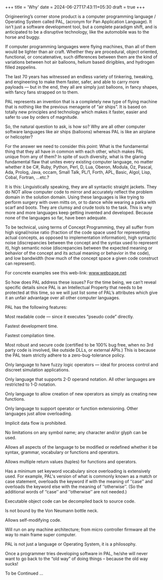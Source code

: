 +++
title = 'Why'
date = 2024-06-27T17:43:11+05:30
draft = true
+++


Origineering’s corner stone product is a computer programming language / Operating System called PAL, (acronym for Pan Application Language).
It isn’t just a software development tool, but a complete paradigm shift, and is anticipated to be a disruptive technology, like the automobile was to the horse and buggy.

If computer programming languages were flying machines, than all of them would be lighter than air craft.  Whether they are procedural, object oriented, functional, or concatenative, such differences between them are the kind of variations between hot air balloons, helium based dirigibles, and hydrogen filled zeppelins.  

The last 70 years has witnessed an endless variety of tinkering, tweaking, and engineering to make them faster, safer, and able to carry more payloads — but in the end, they all are simply just balloons, in fancy shapes, with fancy fans strapped on to them.

PAL represents an invention that is a completely new type of flying machine that is nothing like the previous menagerie of “air ships”.  It is based on totally new principles and technology which makes it faster, easier and safer to use by orders of magnitude.

So, the natural question to ask, is how so?  Why are all other computer software languages like air ships (balloons) whereas PAL is like an airplane or helicopter? 

For the answer we need to consider this point: What is the fundamental thing that they all have in common with each other, which makes PAL unique from any of them?  In spite of such diversity, what is the glaring fundamental flaw that unites every existing computer language, no matter whether it be C#, Ruby, Python, Perl, D, Lua, Oberon, Modula, Oz, Pascal,  Ada, Prolog, Java, occam, Small Talk, PL/1, Forth, APL, Basic, Algol, Lisp, Cobal, Fortran, …etc.?

It is this: Linguistically speaking, they are all syntactic straight jackets.  They do NOT allow computer code to mirror and accurately reflect the problem domain in the solution domain.  Using these languages is like trying to perform surgery with oven mitts on, or to dance while wearing a parka with scarf and boots.  They are clumsy and crude tools to the task.  This is why more and more languages keep getting invented and developed.  Because none of the languages so far, have been adequate.

To be technical, using terms of Concept Programming, they all suffer from high signal/noise ratio (fraction of the code space used for representing actual concepts, as opposed to implementation information), high syntactic noise (discrepancies between the concept and the syntax used to represent it), high semantic noise  (discrepancies between the expected meaning or behavior of the concept and its actual meaning or behavior in the code), and low bandwidth (how much of the concept space a given code construct can represent).

For concrete examples see this web-link: www.webpage.net 

So how does PAL address these issues?
For the time being, we can’t reveal specific details since PAL is an Intellectual Property that needs to be protected at this time, so we will just list some of PAL’s attributes which give it an unfair advantage over all other computer languages.

PAL has the following features:

Most readable code — since it executes “pseudo code” directly.

Fastest development time.

Fastest compilation time.

Most robust and secure code (certified to be 100% bug free, when no 3rd party code is involved, like outside DLLs, or external APIs.)
This is because the PAL team strictly adhere to a  zero-bug-tolerance policy.

Only language to have fuzzy logic operators — ideal for process control and discreet simulation applications.

Only language that supports 2-D operand notation.  All other languages are restricted to 1-D notation.

Only language to allow creation of new operators as simply as creating new functions.

Only language to support operator or function extensioning.  Other languages just allow overloading.

Implicit data flow is prohibited.

No limitations on any symbol name; any character and/or glyph can be used.

Allows all aspects of the language to be modified or redefined whether it be syntax, grammar, vocabulary or functions and operators.

Allows multiple return values (tuples) for functions and operators.


Has a minimum set keyword vocabulary since overloading is extensively used.  For example, PAL's version of what is commonly known as a match or case statement, overloads the keyword if  with the meaning of ‘‘case’’ and overloads the keyword else with the meaning of ‘‘otherwise’’.  (So the additional words of ‘‘case’’ and ‘‘otherwise’’ are not needed.)

Executable object code can be decompiled back to source code.
 
Is not bound by the Von Neumann bottle neck.

Allows self-modifying code.

Will run on any machine architecture; from micro controller firmware all the way to main frame super computer.

PAL is not just a language or Operating System, it is a philosophy.

Once a programmer tries developing software in PAL, he/she will never want to go back to the “old way” of doing things – because the old way sucks!


To be Continued …
